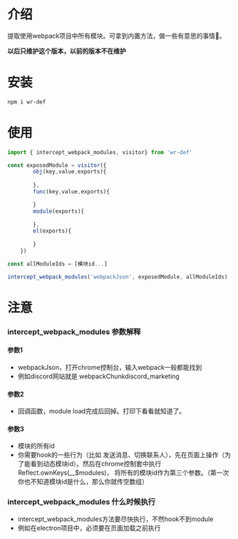 # 介绍
提取使用webpack项目中所有模块。可拿到内置方法，做一些有意思的事情🤔。


**以后只维护这个版本，以前的版本不在维护**


# 安装

```bash
npm i wr-def 
```

# 使用 

```js
import { intercept_webpack_modules, visitor} from 'wr-def'

const exposedModule = visitor({
        obj(key,value,exports){
            
        },
        func(key,value,exports){

        }
        module(exports){
            
        },
        el(exports){
            
        }
    })

const allModuleIds = [模块id...]

intercept_webpack_modules('webpackJson', exposedModule, allModuleIds)
```

# 注意

### intercept_webpack_modules 参数解释
####  参数1 
- webpackJson，打开chrome控制台，输入webpack一般都能找到
- 例如discord网站就是 webpackChunkdiscord_marketing

#### 参数2
- 回调函数，module load完成后回掉。打印下看看就知道了。

#### 参数3
- 模块的所有id
- 你需要hook的一些行为（比如 发送消息、切换联系人），先在页面上操作（为了能看到动态模块id）。然后在chrome控制套中执行 Reflect.ownKeys(__$modules)， 将所有的模块id作为第三个参数。（第一次你也不知道模块id是什么，那么你就传空数组）
 
 
### intercept_webpack_modules 什么时候执行
 - intercept_webpack_modules方法要尽快执行，不然hook不到module
 - 例如在electron项目中，必须要在页面加载之前执行




